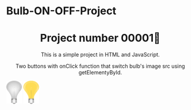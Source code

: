 ﻿# Bulb-ON-OFF-Project
<h1 align="center">Project number 00001👋</h1>
<p align="center">
  This is a simple project in HTML and JavaScript.
</p>
<p align="center">Two buttons with onClick function that switch bulb's image src using getElementyById.
</p>
<img alt="Bulb" src="https://github.com/jordanavila1394/Bulb-ON-OFF-Project/blob/master/bulb-off.png" target="_blank" height="62" width="42"/>
<img alt="Bulb" src="https://github.com/jordanavila1394/Bulb-ON-OFF-Project/blob/master/bulb-on.png" target="_blank" height="62" width="42"/>
 

